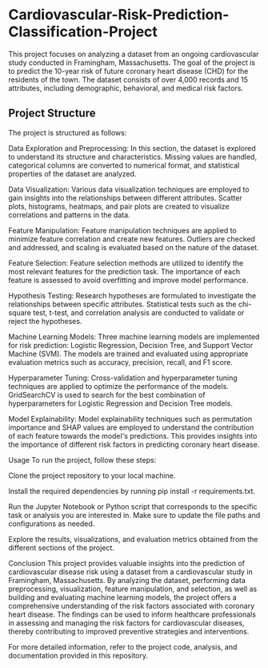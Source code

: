 # Cardiovascular-Risk-Prediction-Classification-Project

This project focuses on analyzing a dataset from an ongoing cardiovascular study conducted in Framingham, Massachusetts. The goal of the project is to predict the 10-year risk of future coronary heart disease (CHD) for the residents of the town. The dataset consists of over 4,000 records and 15 attributes, including demographic, behavioral, and medical risk factors.

## Project Structure
The project is structured as follows:

Data Exploration and Preprocessing: In this section, the dataset is explored to understand its structure and characteristics. Missing values are handled, categorical columns are converted to numerical format, and statistical properties of the dataset are analyzed.

Data Visualization: Various data visualization techniques are employed to gain insights into the relationships between different attributes. Scatter plots, histograms, heatmaps, and pair plots are created to visualize correlations and patterns in the data.

Feature Manipulation: Feature manipulation techniques are applied to minimize feature correlation and create new features. Outliers are checked and addressed, and scaling is evaluated based on the nature of the dataset.

Feature Selection: Feature selection methods are utilized to identify the most relevant features for the prediction task. The importance of each feature is assessed to avoid overfitting and improve model performance.

Hypothesis Testing: Research hypotheses are formulated to investigate the relationships between specific attributes. Statistical tests such as the chi-square test, t-test, and correlation analysis are conducted to validate or reject the hypotheses.

Machine Learning Models: Three machine learning models are implemented for risk prediction: Logistic Regression, Decision Tree, and Support Vector Machine (SVM). The models are trained and evaluated using appropriate evaluation metrics such as accuracy, precision, recall, and F1 score.

Hyperparameter Tuning: Cross-validation and hyperparameter tuning techniques are applied to optimize the performance of the models. GridSearchCV is used to search for the best combination of hyperparameters for Logistic Regression and Decision Tree models.

Model Explainability: Model explainability techniques such as permutation importance and SHAP values are employed to understand the contribution of each feature towards the model's predictions. This provides insights into the importance of different risk factors in predicting coronary heart disease.

Usage
To run the project, follow these steps:

Clone the project repository to your local machine.

Install the required dependencies by running pip install -r requirements.txt.

Run the Jupyter Notebook or Python script that corresponds to the specific task or analysis you are interested in. Make sure to update the file paths and configurations as needed.

Explore the results, visualizations, and evaluation metrics obtained from the different sections of the project.

Conclusion
This project provides valuable insights into the prediction of cardiovascular disease risk using a dataset from a cardiovascular study in Framingham, Massachusetts. By analyzing the dataset, performing data preprocessing, visualization, feature manipulation, and selection, as well as building and evaluating machine learning models, the project offers a comprehensive understanding of the risk factors associated with coronary heart disease. The findings can be used to inform healthcare professionals in assessing and managing the risk factors for cardiovascular diseases, thereby contributing to improved preventive strategies and interventions.

For more detailed information, refer to the project code, analysis, and documentation provided in this repository.
